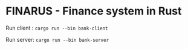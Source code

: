 # FINARUS - Finance system in Rust

Run client :
`cargo run --bin bank-client`

Run server:
`cargo run --bin bank-server`
